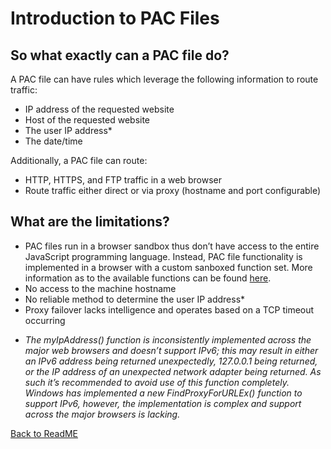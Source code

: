 # Introduction to PAC Files

## So what exactly can a PAC file do?
A PAC file can have rules which leverage the following information to route traffic:
- IP address of the requested website
- Host of the requested website
- The user IP address*
- The date/time


Additionally, a PAC file can route:

- HTTP, HTTPS, and FTP traffic in a web browser
- Route traffic either direct or via proxy (hostname and port configurable)


## What are the limitations?

- PAC files run in a browser sandbox thus don’t have access to the entire JavaScript programming language. Instead, PAC file functionality is implemented in a browser with a custom sanboxed function set. More information as to the available functions can be found [here](https://github.com/mdriesnj/findproxyforurl/blob/main/pac-functions/README.md).
- No access to the machine hostname
- No reliable method to determine the user IP address*
- Proxy failover lacks intelligence and operates based on a TCP timeout occurring

* *The myIpAddress() function is inconsistently implemented across the major web browsers and doesn’t support IPv6; this may result in either an IPv6 address being returned unexpectedly, 127.0.0.1 being returned, or the IP address of an unexpected network adapter being returned. As such it’s recommended to avoid use of this function completely. Windows has implemented a new FindProxyForURLEx() function to support IPv6, however, the implementation is complex and support across the major browsers is lacking.*

[Back to ReadME](https://github.com/mdriesnj/findproxyforurl/blob/main/README.md)
